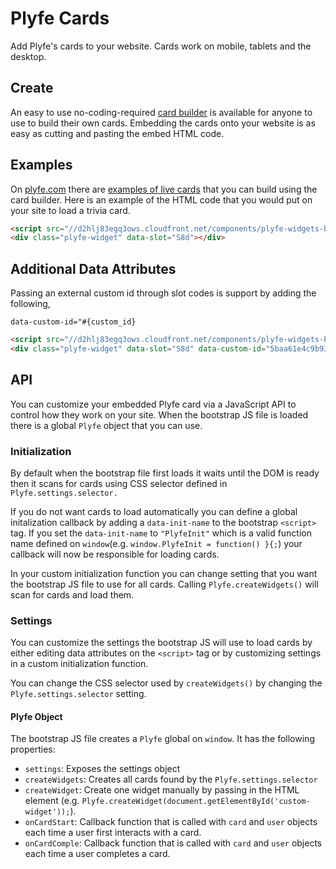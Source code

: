 Plyfe Cards
=============

Add Plyfe's cards to your website. Cards work on mobile, tablets and the desktop.

Create
------

An easy to use no-coding-required [card builder](https://plyfe.me/cms/) is available for anyone to use to build their own cards. Embedding the cards onto your website is as easy as cutting and pasting the embed HTML code.

Examples
--------

On [plyfe.com](http://plyfe.com/) there are [examples of live cards](http://plyfe.com/showcase) that you can build using the card builder. Here is an example of the HTML code that you would put on your site to load a trivia card.

```html
<script src="//d2hlj83egq3ows.cloudfront.net/components/plyfe-widgets-bootstrap/dist/plyfe-widgets-bootstrap-v1.1.min.js"></script>
<div class="plyfe-widget" data-slot="S8d"></div>
```

Additional Data Attributes
--------------------------

Passing an external custom id through slot codes is support by adding the following,

`data-custom-id="#{custom_id}`

```html
<script src="//d2hlj83egq3ows.cloudfront.net/components/plyfe-widgets-bootstrap/dist/plyfe-widgets-bootstrap-v1.1.min.js"></script>
<div class="plyfe-widget" data-slot="S8d" data-custom-id="5baa61e4c9b93f3f0682250b6cf8331b7ee68fd8"></div>
```

API
---

You can customize your embedded Plyfe card via a JavaScript API to control how they work on your site. When the bootstrap JS file is loaded there is a global `Plyfe` object that you can use.

### Initialization

By default when the bootstrap file first loads it waits until the DOM is ready then it scans for cards using CSS selector defined in `Plyfe.settings.selector.`

If you do not want cards to load automatically you can define a global initalization callback by adding a `data-init-name` to the bootstrap `<script>` tag. If you set the `data-init-name` to `"PlyfeInit"` which is a valid function name defined on `window`(e.g. `window.PlyfeInit = function() }{;`) your callback will now be responsible for loading cards.

In your custom initialization function you can change setting that you want the bootstrap JS file to use for all cards. Calling `Plyfe.createWidgets()` will scan for cards and load them.

### Settings <a id="settings"></a>

You can customize the settings the bootstrap JS will use to load cards by either editing data attributes on the `<script>` tag or by customizing settings in a custom initialization function.

You can change the CSS selector used by `createWidgets()` by changing the `Plyfe.settings.selector` setting.

#### Plyfe Object

The bootstrap JS file creates a `Plyfe` global on `window`. It has the following properties:

- `settings`: Exposes the settings object
- `createWidgets`: Creates all cards found by the `Plyfe.settings.selector`
- `createWidget`: Create one widget manually by passing in the HTML element (e.g. `Plyfe.createWidget(document.getElementById('custom-widget'));`).
- `onCardStart`: Callback function that is called with `card` and `user` objects each time a user first interacts with a card.
- `onCardComple`: Callback function that is called with `card` and `user` objects each time a user completes a card.
